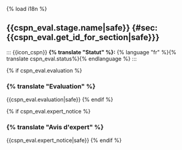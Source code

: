 {% load i18n %}

## {{cspn_eval.stage.name|safe}} {#sec:{{cspn_eval.get_id_for_section|safe}}}

::: {{icon_cspn}}
**{% translate "Statut" %}:** {% language "fr" %}{% translate cspn_eval.status%}{% endlanguage %}
:::

{% if cspn_eval.evaluation %}
### {% translate "Evaluation" %}

{{cspn_eval.evaluation|safe}}
{% endif %}

{% if cspn_eval.expert_notice %}
### {% translate "Avis d'expert" %}

{{cspn_eval.expert_notice|safe}}
{% endif %}